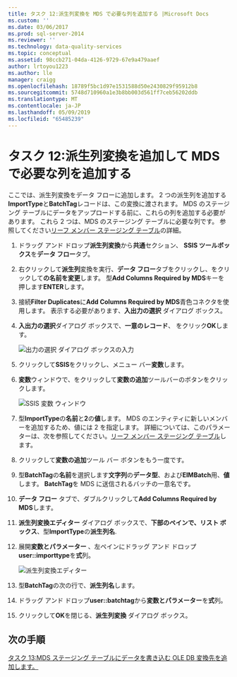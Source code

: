 ```yaml
---
title: タスク 12:派生列変換を MDS で必要な列を追加する |Microsoft Docs
ms.custom: ''
ms.date: 03/06/2017
ms.prod: sql-server-2014
ms.reviewer: ''
ms.technology: data-quality-services
ms.topic: conceptual
ms.assetid: 98ccb271-04da-4126-9729-67e9a479aaef
author: lrtoyou1223
ms.author: lle
manager: craigg
ms.openlocfilehash: 18789f5bc1d97e1531588d50e2430829f95912b8
ms.sourcegitcommit: 5748d710960a1e3b8bb003d561ff7ceb56202ddb
ms.translationtype: MT
ms.contentlocale: ja-JP
ms.lasthandoff: 05/09/2019
ms.locfileid: "65485239"
---
```

# <a name="task-12-adding-derived-column-transform-to-add-columns-required-by-mds"></a>タスク 12:派生列変換を追加して MDS で必要な列を追加する
  ここでは、派生列変換をデータ フローに追加します。 2 つの派生列を追加する**ImportType**と**BatchTag**レコードは、この変換に渡されます。 MDS のステージング テーブルにデータをアップロードする前に、これらの列を追加する必要があります。 これら 2 つは、MDS のステージング テーブルに必要な列です。 参照してください[リーフ メンバー ステージング テーブル](../master-data-services/leaf-member-staging-table-master-data-services.md)の詳細。  
  
1.  ドラッグ アンド ドロップ**派生列変換**から**共通**セクション、 **SSIS ツールボックス**を**データ フロー**タブ。  
  
2.  右クリックして**派生列**変換を実行、**データ フロー**タブをクリックし、をクリックして**の名前を変更**します。 型**Add Columns Required by MDS**キーを押します**ENTER**します。  
  
3.  接続**Filter Duplicates**に**Add Columns Required by MDS**青色コネクタを使用します。 表示する必要があります、**入出力の選択** ダイアログ ボックス。  
  
4.  **入出力の選択**ダイアログ ボックスで、**一意のレコード**、 をクリック**OK**します。  
  
     ![出力の選択 ダイアログ ボックスの入力](../../2014/tutorials/media/et-addingdcttoaddcolumnsrequiredbymds-01.jpg "出力の選択 ダイアログ ボックスの入力")  
  
5.  クリックして**SSIS**をクリックし、メニュー バー**変数**します。  
  
6.  **変数**ウィンドウで、をクリックして**変数の追加**ツールバーのボタンをクリックします。  
  
     ![SSIS 変数 ウィンドウ](../../2014/tutorials/media/et-addingdcttoaddcolumnsrequiredbymds-02.jpg "SSIS 変数 ウィンドウ")  
  
7.  型**ImportType**の**名前**と**2**の**値**します。 MDS のエンティティに新しいメンバーを追加するため、値には 2 を指定します。 詳細については、このパラメーターは、次を参照してください。[リーフ メンバー ステージング テーブル](../master-data-services/leaf-member-staging-table-master-data-services.md)します。  
  
8.  クリックして**変数の追加**ツール バー ボタンをもう一度です。  
  
9. 型**BatchTag**の**名前**を選択します**文字列**の**データ型**、および**EIMBatch**用、**値**します。 **BatchTag**を MDS に送信されるバッチの一意名です。  
  
10. **データ フロー**  タブで、ダブルクリックして**Add Columns Required by MDS**します。  
  
11. **派生列変換エディター**  ダイアログ ボックスで、**下部のペインで、リスト ボックス**、型**ImportType**の**派生列名**.  
  
12. 展開**変数とパラメーター** 、左ペインにドラッグ アンド ドロップ**user::importtype**を**式**列。  
  
     ![派生列変換エディター](../../2014/tutorials/media/et-addingdcttoaddcolumnsrequiredbymds-03.jpg "派生列変換エディター")  
  
13. 型**BatchTag**の次の行で、**派生列名**します。  
  
14. ドラッグ アンド ドロップ**user::batchtag**から**変数とパラメーター**を**式**列。  
  
15. クリックして**OK**を閉じる、**派生列変換** ダイアログ ボックス。  
  
## <a name="next-step"></a>次の手順  
 [タスク 13:MDS ステージング テーブルにデータを書き込む OLE DB 変換先を追加します。](../../2014/tutorials/task-13-adding-ole-db-destination-to-write-data-to-mds-staging-table.md)  
  
  
